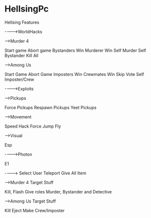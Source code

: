 # HellsingPc
Hellsing Features

---->WorldHacks

-->Murder 4

Start game
Abort game
Bystanders Win
Murderer Win
Self Murder
Self Bystander
Kill All


-->Among Us

Start Game
Abort Game
Imposters Win
Crewmates Win
Skip Vote
Self Imposter/Crew


---->Exploits

-->Pickups

Force Pickups
Respawn Pickups
Yeet Pickups



-->Movement

Speed Hack
Force Jump
Fly


-->Visual

Esp

---->Photon

E1

----> Select User
Teleport
Give All Item

-->Murder 4 Target Stuff

Kill, Flash
Give roles Murder, Bystander and Detective

-->Among Us Target Stuff

Kill
Eject
Make Crew/Imposter
